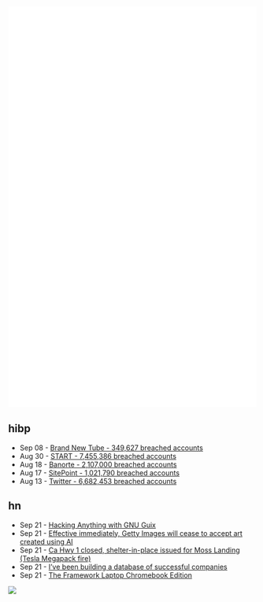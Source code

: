 ![Metrics](https://raw.githubusercontent.com/phixion/phixion/master/metrics.svg)

## hibp

<!--
for https://github.com/phixion/phixion/blob/main/.github/workflows/feeds.yml
-->
<!--START_SECTION:haveibeenpwnd-->
- Sep 08 - [Brand New Tube - 349,627 breached accounts](https://haveibeenpwned.com/PwnedWebsites#BrandNewTube)
- Aug 30 - [START - 7,455,386 breached accounts](https://haveibeenpwned.com/PwnedWebsites#Start)
- Aug 18 - [Banorte - 2,107,000 breached accounts](https://haveibeenpwned.com/PwnedWebsites#Banorte)
- Aug 17 - [SitePoint - 1,021,790 breached accounts](https://haveibeenpwned.com/PwnedWebsites#SitePoint)
- Aug 13 - [Twitter - 6,682,453 breached accounts](https://haveibeenpwned.com/PwnedWebsites#Twitter)
<!--END_SECTION:haveibeenpwnd-->

## hn

<!--
for https://github.com/phixion/phixion/blob/main/.github/workflows/feeds.yml
-->
<!--START_SECTION:hn-->
- Sep 21 - [Hacking Anything with GNU Guix](https://gexp.no/blog/hacking-anything-with-gnu-guix.html)
- Sep 21 - [Effective immediately, Getty Images will cease to accept art created using AI](https://app.engage.gettyimages.com/e/es?e=11409471&elq=ffb9ca1a980a43f29bb0563b4f8b5f27)
- Sep 21 - [Ca Hwy 1 closed, shelter-in-place issued for Moss Landing (Tesla Megapack fire)](https://www.sfgate.com/bayarea/article/Highway-1-closed-shelter-in-place-17455025.php)
- Sep 21 - [I’ve been building a database of successful companies](https://www.starterstory.com/explore)
- Sep 21 - [The Framework Laptop Chromebook Edition](https://frame.work/at/en/blog/introducing-the-framework-laptop-chromebook-edition)
<!--END_SECTION:hn-->

<!--
for https://yhype.me
-->
![](https://hit.yhype.me/github/profile?user_id=13013670)
